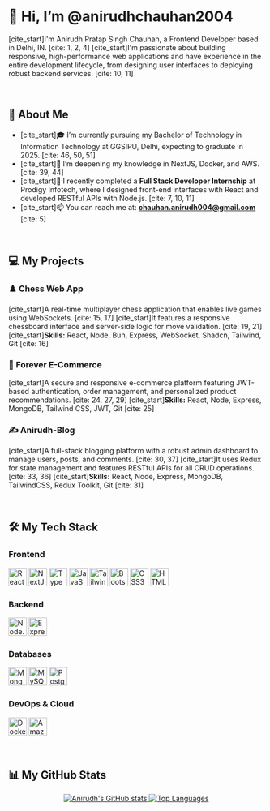 # 👋 Hi, I’m @anirudhchauhan2004

[cite_start]I'm Anirudh Pratap Singh Chauhan, a Frontend Developer based in Delhi, IN. [cite: 1, 2, 4] [cite_start]I'm passionate about building responsive, high-performance web applications and have experience in the entire development lifecycle, from designing user interfaces to deploying robust backend services. [cite: 10, 11]

<br/>

## 🚀 About Me

- [cite_start]🎓 I’m currently pursuing my Bachelor of Technology in Information Technology at GGSIPU, Delhi, expecting to graduate in 2025. [cite: 46, 50, 51]
- [cite_start]🌱 I’m deepening my knowledge in NextJS, Docker, and AWS. [cite: 39, 44]
- [cite_start]💼 I recently completed a **Full Stack Developer Internship** at Prodigy Infotech, where I designed front-end interfaces with React and developed RESTful APIs with Node.js. [cite: 7, 10, 11]
- [cite_start]📫 You can reach me at: **chauhan.anirudh004@gmail.com** [cite: 5]

<br/>

## 💻 My Projects

### ♟️ Chess Web App
[cite_start]A real-time multiplayer chess application that enables live games using WebSockets. [cite: 15, 17] [cite_start]It features a responsive chessboard interface and server-side logic for move validation. [cite: 19, 21]
[cite_start]**Skills:** React, Node, Bun, Express, WebSocket, Shadcn, Tailwind, Git [cite: 16]

### 🛒 Forever E-Commerce
[cite_start]A secure and responsive e-commerce platform featuring JWT-based authentication, order management, and personalized product recommendations. [cite: 24, 27, 29]
[cite_start]**Skills:** React, Node, Express, MongoDB, Tailwind CSS, JWT, Git [cite: 25]

### ✍️ Anirudh-Blog
[cite_start]A full-stack blogging platform with a robust admin dashboard to manage users, posts, and comments. [cite: 30, 37] [cite_start]It uses Redux for state management and features RESTful APIs for all CRUD operations. [cite: 33, 36]
[cite_start]**Skills:** React, Node, Express, MongoDB, TailwindCSS, Redux Toolkit, Git [cite: 31]

<br/>

## 🛠️ My Tech Stack

### Frontend
<p align="left">
  <a href="https://reactjs.org/" target="_blank" rel="noreferrer"><img src="https://raw.githubusercontent.com/danielcranney/readme-generator/main/public/icons/skills/react-colored.svg" width="36" height="36" alt="React" /></a>
  <a href="https://nextjs.org/docs" target="_blank" rel="noreferrer"><img src="https://raw.githubusercontent.com/danielcranney/readme-generator/main/public/icons/skills/nextjs-colored.svg" width="36" height="36" alt="NextJs" /></a>
  <a href="https://www.typescriptlang.org/" target="_blank" rel="noreferrer"><img src="https://raw.githubusercontent.com/danielcranney/readme-generator/main/public/icons/skills/typescript-colored.svg" width="36" height="36" alt="TypeScript" /></a>
  <a href="https://developer.mozilla.org/en-US/docs/Web/JavaScript" target="_blank" rel="noreferrer"><img src="https://raw.githubusercontent.com/danielcranney/readme-generator/main/public/icons/skills/javascript-colored.svg" width="36" height="36" alt="JavaScript" /></a>
  <a href="https://tailwindcss.com/" target="_blank" rel="noreferrer"><img src="https://raw.githubusercontent.com/danielcranney/readme-generator/main/public/icons/skills/tailwindcss-colored.svg" width="36" height="36" alt="TailwindCSS" /></a>
  <a href="https://getbootstrap.com/" target="_blank" rel="noreferrer"><img src="https://raw.githubusercontent.com/danielcranney/readme-generator/main/public/icons/skills/bootstrap-colored.svg" width="36" height="36" alt="Bootstrap" /></a>
  <a href="https://www.w3.org/TR/CSS/" target="_blank" rel="noreferrer"><img src="https://raw.githubusercontent.com/danielcranney/readme-generator/main/public/icons/skills/css3-colored.svg" width="36" height="36" alt="CSS3" /></a>
  <a href="https://www.w3.org/TR/html5/" target="_blank" rel="noreferrer"><img src="https://raw.githubusercontent.com/danielcranney/readme-generator/main/public/icons/skills/html5-colored.svg" width="36" height="36" alt="HTML5" /></a>
</p>

### Backend
<p align="left">
  <a href="https://nodejs.org/en/" target="_blank" rel="noreferrer"><img src="https://raw.githubusercontent.com/danielcranney/readme-generator/main/public/icons/skills/nodejs-colored.svg" width="36" height="36" alt="Node.js" /></a>
  <a href="https://expressjs.com" target="_blank" rel="noreferrer"><img src="https://raw.githubusercontent.com/danielcranney/readme-generator/main/public/icons/skills/express-colored.svg" width="36" height="36" alt="Express" /></a>
</p>

### Databases
<p align="left">
  <a href="https://www.mongodb.com/" target="_blank" rel="noreferrer"><img src="https://raw.githubusercontent.com/danielcranney/readme-generator/main/public/icons/skills/mongodb-colored.svg" width="36" height="36" alt="MongoDB" /></a>
  <a href="https://www.mysql.com/" target="_blank" rel="noreferrer"><img src="https://raw.githubusercontent.com/danielcranney/readme-generator/main/public/icons/skills/mysql-colored.svg" width="36" height="36" alt="MySQL" /></a>
  <a href="https://www.postgresql.org/" target="_blank" rel="noreferrer"><img src="https://raw.githubusercontent.com/danielcranney/readme-generator/main/public/icons/skills/postgresql-colored.svg" width="36" height="36" alt="PostgreSQL" /></a>
</p>

### DevOps & Cloud
<p align="left">
  <a href="https://www.docker.com/" target="_blank" rel="noreferrer"><img src="https://raw.githubusercontent.com/danielcranney/readme-generator/main/public/icons/skills/docker-colored.svg" width="36" height="36" alt="Docker" /></a>
  <a href="https://aws.amazon.com" target="_blank" rel="noreferrer"><img src="https://raw.githubusercontent.com/danielcranney/readme-generator/main/public/icons/skills/aws-colored.svg" width="36" height="36" alt="Amazon Web Services" /></a>
</p>

<br/>

## 📊 My GitHub Stats

<p align="center">
  <a href="https://github.com/anuraghazra/github-readme-stats">
    <img src="https://github-readme-stats.vercel.app/api?username=anirudhchauhan2004&show_icons=true&theme=tokyonight&hide_border=true" alt="Anirudh's GitHub stats" />
  </a>
  <a href="https://github.com/anuraghazra/github-readme-stats">
    <img src="https://github-readme-stats.vercel.app/api/top-langs/?username=anirudhchauhan2004&layout=compact&theme=tokyonight&hide_border=true" alt="Top Languages" />
  </a>
</p>
